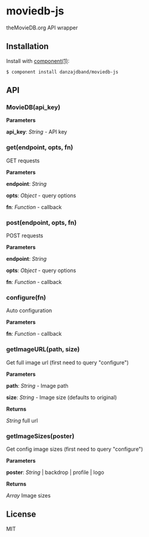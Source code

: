 
# moviedb-js

  theMovieDB.org API wrapper

## Installation

  Install with [component(1)](http://component.io):

    $ component install danzajdband/moviedb-js

## API

### MovieDB(api_key)

**Parameters**

**api_key**:  *String* - API key

### get(endpoint, opts, fn)

GET requests


**Parameters**

**endpoint**:  *String*

**opts**:  *Object* - query options

**fn**:  *Function*  - callback

### post(endpoint, opts, fn)

POST requests


**Parameters**

**endpoint**:  *String*

**opts**:  *Object*  - query options

**fn**:  *Function*  - callback

### configure(fn)

Auto configuration


**Parameters**

**fn**:  *Function*  - callback

### getImageURL(path, size)

Get full image url (first need to query "configure")


**Parameters**

**path**:  *String*  - Image path

**size**:  *String*  - Image size (defaults to original)

**Returns**

*String*  full url

### getImageSizes(poster)

Get config image sizes (first need to query "configure")


**Parameters**

**poster**:  *String*  | backdrop | profile | logo

**Returns**

*Array*  Image sizes



## License

  MIT

